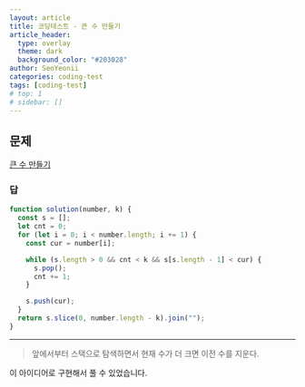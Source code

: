 ```yaml
---
layout: article
title: 코딩테스트 - 큰 수 만들기
article_header:
  type: overlay
  theme: dark
  background_color: "#203028"
author: SeoYeonii
categories: coding-test
tags: [coding-test]
# top: 1
# sidebar: []
---
```


## 문제

[큰 수 만들기](https://school.programmers.co.kr/learn/courses/30/lessons/42883)

### 답

```js
function solution(number, k) {
  const s = [];
  let cnt = 0;
  for (let i = 0; i < number.length; i += 1) {
    const cur = number[i];

    while (s.length > 0 && cnt < k && s[s.length - 1] < cur) {
      s.pop();
      cnt += 1;
    }

    s.push(cur);
  }
  return s.slice(0, number.length - k).join("");
}
```

---

> 앞에서부터 스택으로 탐색하면서 현재 수가 더 크면 이전 수를 지운다.

이 아이디어로 구현해서 풀 수 있었습니다.
